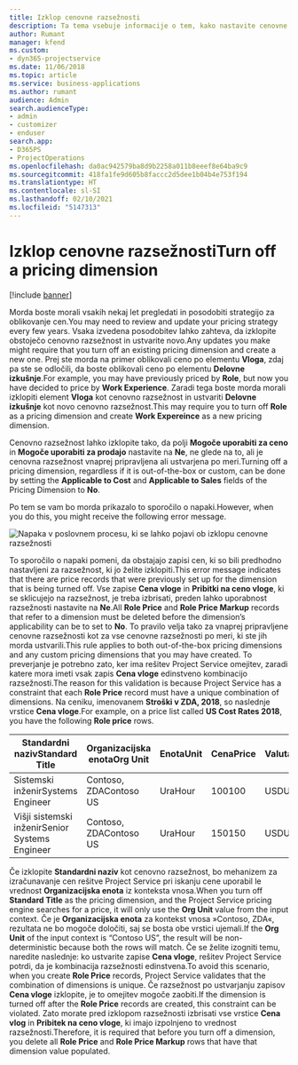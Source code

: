 ```yaml
---
title: Izklop cenovne razsežnosti
description: Ta tema vsebuje informacije o tem, kako nastavite cenovne razsežnosti v rešitvi Project Service.
author: Rumant
manager: kfend
ms.custom:
- dyn365-projectservice
ms.date: 11/06/2018
ms.topic: article
ms.service: business-applications
ms.author: rumant
audience: Admin
search.audienceType:
- admin
- customizer
- enduser
search.app:
- D365PS
- ProjectOperations
ms.openlocfilehash: da0ac942579ba8d9b2258a011b8eeef8e64ba9c9
ms.sourcegitcommit: 418fa1fe9d605b8faccc2d5dee1b04b4e753f194
ms.translationtype: HT
ms.contentlocale: sl-SI
ms.lasthandoff: 02/10/2021
ms.locfileid: "5147313"
---
```

# <a name="turn-off-a-pricing-dimension"></a><span data-ttu-id="4ad77-103">Izklop cenovne razsežnosti</span><span class="sxs-lookup"><span data-stu-id="4ad77-103">Turn off a pricing dimension</span></span>

[!include [banner](../includes/psa-now-project-operations.md)]

<span data-ttu-id="4ad77-104">Morda boste morali vsakih nekaj let pregledati in posodobiti strategijo za oblikovanje cen.</span><span class="sxs-lookup"><span data-stu-id="4ad77-104">You may need to review and update your pricing strategy every few years.</span></span> <span data-ttu-id="4ad77-105">Vsaka izvedena posodobitev lahko zahteva, da izklopite obstoječo cenovno razsežnost in ustvarite novo.</span><span class="sxs-lookup"><span data-stu-id="4ad77-105">Any updates you make might require that you turn off an existing pricing dimension and create a new one.</span></span> <span data-ttu-id="4ad77-106">Prej ste morda na primer oblikovali ceno po elementu **Vloga**, zdaj pa ste se odločili, da boste oblikovali ceno po elementu **Delovne izkušnje**.</span><span class="sxs-lookup"><span data-stu-id="4ad77-106">For example, you may have previously priced by **Role**, but now you have decided to price by **Work Experience**.</span></span> <span data-ttu-id="4ad77-107">Zaradi tega boste morda morali izklopiti element **Vloga** kot cenovno razsežnost in ustvariti **Delovne izkušnje** kot novo cenovno razsežnost.</span><span class="sxs-lookup"><span data-stu-id="4ad77-107">This may require you to turn off **Role** as a pricing dimension and create **Work Expereince** as a new pricing dimension.</span></span> 

<span data-ttu-id="4ad77-108">Cenovno razsežnost lahko izklopite tako, da polji **Mogoče uporabiti za ceno** in **Mogoče uporabiti za prodajo** nastavite na **Ne**, ne glede na to, ali je cenovna razsežnost vnaprej pripravljena ali ustvarjena po meri.</span><span class="sxs-lookup"><span data-stu-id="4ad77-108">Turning off a pricing dimension, regardless if it is out-of-the-box or custom, can be done by setting the **Applicable to Cost** and **Applicable to Sales** fields of the Pricing Dimension to **No**.</span></span>

<span data-ttu-id="4ad77-109">Po tem se vam bo morda prikazalo to sporočilo o napaki.</span><span class="sxs-lookup"><span data-stu-id="4ad77-109">However, when you do this, you might receive the following error message.</span></span>

![Napaka v poslovnem procesu, ki se lahko pojavi ob izklopu cenovne razsežnosti](media/Business-Process-Error.png)


<span data-ttu-id="4ad77-111">To sporočilo o napaki pomeni, da obstajajo zapisi cen, ki so bili predhodno nastavljeni za razsežnost, ki jo želite izklopiti.</span><span class="sxs-lookup"><span data-stu-id="4ad77-111">This error message indicates that there are price records that were previously set up for the dimension that is being turned off.</span></span> <span data-ttu-id="4ad77-112">Vse zapise **Cena vloge** in **Pribitki na ceno vloge**, ki se sklicujejo na razsežnost, je treba izbrisati, preden lahko uporabnost razsežnosti nastavite na **Ne**.</span><span class="sxs-lookup"><span data-stu-id="4ad77-112">All **Role Price** and **Role Price Markup** records that refer to a dimension must be deleted before the dimension’s applicability can be to set to **No**.</span></span> <span data-ttu-id="4ad77-113">To pravilo velja tako za vnaprej pripravljene cenovne razsežnosti kot za vse cenovne razsežnosti po meri, ki ste jih morda ustvarili.</span><span class="sxs-lookup"><span data-stu-id="4ad77-113">This rule applies to both out-of-the-box pricing dimensions and any custom pricing dimensions that you may have created.</span></span> <span data-ttu-id="4ad77-114">To preverjanje je potrebno zato, ker ima rešitev Project Service omejitev, zaradi katere mora imeti vsak zapis **Cena vloge** edinstveno kombinacijo razsežnosti.</span><span class="sxs-lookup"><span data-stu-id="4ad77-114">The reason for this validation is because Project Service has a constraint that each **Role Price** record must have a unique combination of dimensions.</span></span> <span data-ttu-id="4ad77-115">Na ceniku, imenovanem **Stroški v ZDA, 2018**, so naslednje vrstice **Cena vloge**.</span><span class="sxs-lookup"><span data-stu-id="4ad77-115">For example, on a price list called **US Cost Rates 2018**, you have the following **Role price** rows.</span></span> 

| <span data-ttu-id="4ad77-116">Standardni naziv</span><span class="sxs-lookup"><span data-stu-id="4ad77-116">Standard Title</span></span>         | <span data-ttu-id="4ad77-117">Organizacijska enota</span><span class="sxs-lookup"><span data-stu-id="4ad77-117">Org Unit</span></span>    |<span data-ttu-id="4ad77-118">Enota</span><span class="sxs-lookup"><span data-stu-id="4ad77-118">Unit</span></span>   |<span data-ttu-id="4ad77-119">Cena</span><span class="sxs-lookup"><span data-stu-id="4ad77-119">Price</span></span>  |<span data-ttu-id="4ad77-120">Valuta</span><span class="sxs-lookup"><span data-stu-id="4ad77-120">Currency</span></span>  |
| -----------------------|-------------|-------|-------|----------|
| <span data-ttu-id="4ad77-121">Sistemski inženir</span><span class="sxs-lookup"><span data-stu-id="4ad77-121">Systems Engineer</span></span>|<span data-ttu-id="4ad77-122">Contoso, ZDA</span><span class="sxs-lookup"><span data-stu-id="4ad77-122">Contoso US</span></span>|<span data-ttu-id="4ad77-123">Ura</span><span class="sxs-lookup"><span data-stu-id="4ad77-123">Hour</span></span>| <span data-ttu-id="4ad77-124">100</span><span class="sxs-lookup"><span data-stu-id="4ad77-124">100</span></span>|<span data-ttu-id="4ad77-125">USD</span><span class="sxs-lookup"><span data-stu-id="4ad77-125">USD</span></span>|
| <span data-ttu-id="4ad77-126">Višji sistemski inženir</span><span class="sxs-lookup"><span data-stu-id="4ad77-126">Senior Systems Engineer</span></span>|<span data-ttu-id="4ad77-127">Contoso, ZDA</span><span class="sxs-lookup"><span data-stu-id="4ad77-127">Contoso US</span></span>|<span data-ttu-id="4ad77-128">Ura</span><span class="sxs-lookup"><span data-stu-id="4ad77-128">Hour</span></span>| <span data-ttu-id="4ad77-129">150</span><span class="sxs-lookup"><span data-stu-id="4ad77-129">150</span></span>| <span data-ttu-id="4ad77-130">USD</span><span class="sxs-lookup"><span data-stu-id="4ad77-130">USD</span></span>|


<span data-ttu-id="4ad77-131">Če izklopite **Standardni naziv** kot cenovno razsežnost, bo mehanizem za izračunavanje cen rešitve Project Service pri iskanju cene uporabil le vrednost **Organizacijska enota** iz konteksta vnosa.</span><span class="sxs-lookup"><span data-stu-id="4ad77-131">When you turn off **Standard Title** as the pricing dimension, and the Project Service pricing engine searches for a price, it will only use the **Org Unit** value from the input context.</span></span> <span data-ttu-id="4ad77-132">Če je **Organizacijska enota** za kontekst vnosa »Contoso, ZDA«, rezultata ne bo mogoče določiti, saj se bosta obe vrstici ujemali.</span><span class="sxs-lookup"><span data-stu-id="4ad77-132">If the **Org Unit** of the input context is “Contoso US”, the result will be non-deterministic because both the rows will match.</span></span> <span data-ttu-id="4ad77-133">Če se želite izogniti temu, naredite naslednje: ko ustvarite zapise **Cena vloge**, rešitev Project Service potrdi, da je kombinacija razsežnosti edinstvena.</span><span class="sxs-lookup"><span data-stu-id="4ad77-133">To avoid this scenario, when you create **Role Price** records, Project Service validates that the combination of dimensions is unique.</span></span> <span data-ttu-id="4ad77-134">Če razsežnost po ustvarjanju zapisov **Cena vloge** izklopite, je to omejitev mogoče zaobiti.</span><span class="sxs-lookup"><span data-stu-id="4ad77-134">If the dimension is turned off after the **Role Price** records are created, this constraint can be violated.</span></span> <span data-ttu-id="4ad77-135">Zato morate pred izklopom razsežnosti izbrisati vse vrstice **Cena vlog** in **Pribitek na ceno vloge**, ki imajo izpolnjeno to vrednost razsežnosti.</span><span class="sxs-lookup"><span data-stu-id="4ad77-135">Therefore, it is required that before you turn off a dimension, you delete all **Role Price** and **Role Price Markup** rows that have that dimension value populated.</span></span>

